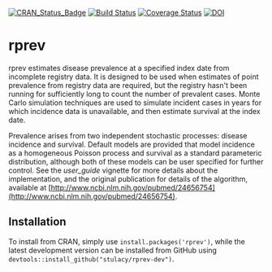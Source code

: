 [![CRAN_Status_Badge](http://www.r-pkg.org/badges/version/rprev)](https://cran.r-project.org/package=rprev)
[![Build Status](https://travis-ci.org/stulacy/rprev-dev.svg?branch=master)](https://travis-ci.org/stulacy/rprev-dev)
[![Coverage Status](https://img.shields.io/codecov/c/github/stulacy/rprev-dev/master.svg)](https://codecov.io/github/stulacy/rprev-dev?branch=master)
[![DOI](https://zenodo.org/badge/103555439.svg)](https://zenodo.org/badge/latestdoi/103555439)

# rprev

rprev estimates disease prevalence at a specified index date from incomplete registry data.
It is designed to be used when estimates of point prevalence from registry data are required, but the registry hasn't been running for sufficiently long to count the number of prevalent cases.
Monte Carlo simulation techniques are used to simulate incident cases in years for which incidence data is unavailable, and then estimate survival at the index date.

Prevalence arises from two independent stochastic processes: disease incidence and survival.
Default models are provided that model incidence as a homogeneous Poisson process and survival as a standard parameteric distribution, although both of these models can be user specified for further control.
See the *user_guide* vignette for more details about the implementation, and the original publication for details of the algorithm, available at [http://www.ncbi.nlm.nih.gov/pubmed/24656754](http://www.ncbi.nlm.nih.gov/pubmed/24656754).

## Installation

To install from CRAN, simply use `install.packages('rprev')`, while the latest development version can be installed from GitHub using `devtools::install_github("stulacy/rprev-dev")`.
